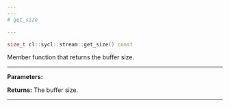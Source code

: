 ```yaml
---
---
# get_size

---
```


```cpp
size_t cl::sycl::stream::get_size() const
```


Member function that returns the buffer size. 


---
**Parameters:**

**Returns:** The buffer size. 

---
